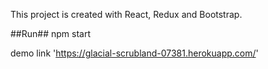 This project is created with React, Redux and Bootstrap.

##Run##
npm start

demo link 'https://glacial-scrubland-07381.herokuapp.com/'
